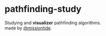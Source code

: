 # pathfinding-study

Studying and **visualizer** pathfinding algorithms. \
made by [@missiontide](https://missiontide.com).